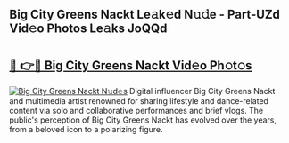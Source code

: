## Big City Greens Nackt Le𝚊k𝚎d N𝚞𝚍e - Part-UZd Vid𝚎o Photos Le𝚊ks JoQQd

# <h2><a href="http://fb9dxam.evod.top/?m=Big+City+Greens+Nackt">🔗 👉🔴 Big City Greens Nackt Vid𝚎o Ph𝚘t𝚘s</a></h2>

[![Big City Greens Nackt N𝚞d𝚎s](https://i.imgur.com/8V9OHl7.gif)](http://fb9dxam.evod.top/?m=Big+City+Greens+Nackt)
Digital influencer Big City Greens Nackt and multimedia artist renowned for sharing lifestyle and dance-related content via solo and collaborative performances and brief vlogs. The public's perception of Big City Greens Nackt has evolved over the years, from a beloved icon to a polarizing figure. 
